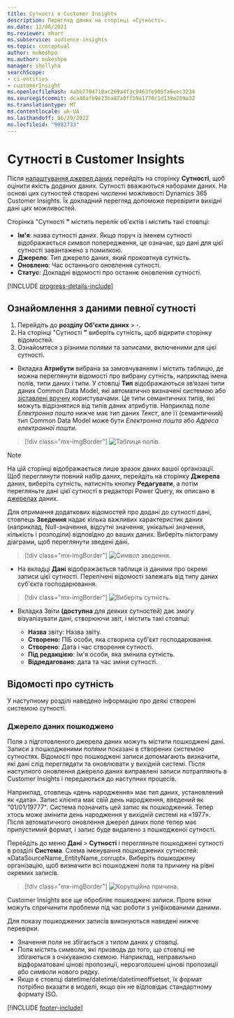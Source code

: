 ```yaml
---
title: Сутності в Customer Insights
description: Перегляд даних на сторінці «Сутності».
ms.date: 12/06/2021
ms.reviewer: mhart
ms.subservice: audience-insights
ms.topic: conceptual
author: mukeshpo
ms.author: mukeshpo
manager: shellyha
searchScope:
- ci-entities
- customerInsight
ms.openlocfilehash: 4abb7704710ac269a4f3c9463fe905fa6eec3234
ms.sourcegitcommit: dca46afb9e23ba87a0ff59a1776c1d139e209a32
ms.translationtype: MT
ms.contentlocale: uk-UA
ms.lasthandoff: 06/29/2022
ms.locfileid: "9082733"
---
```

# <a name="entities-in-customer-insights"></a>Сутності в Customer Insights

Після [налаштування джерел даних](data-sources.md) перейдіть на сторінку **Сутності**, щоб оцінити якість доданих даних. Сутності вважаються наборами даних. На основі цих сутностей створені численні можливості Dynamics 365 Customer Insights. Їх докладний перегляд допоможе перевірити вихідні дані цих можливостей.

Сторінка "Сутності **"** містить перелік об'єктів і містить такі стовпці:

- **Ім'я**: назва сутності даних. Якщо поруч із іменем сутності відображається символ попередження, це означає, що дані для цієї сутності завантажено з помилкою.
- **Джерело**: Тип джерело даних, який проковтнув сутність.
- **Оновлено**: Час останнього оновлення сутності.
- **Статус**: Докладні відомості про останнє оновлення сутності.

[!INCLUDE [progress-details-include](includes/progress-details-pane.md)]

## <a name="explore-a-specific-entitys-data"></a>Ознайомлення з даними певної сутності

1. Перейдіть до **розділу Об'єкти даних** > **·**.
1. На сторінці "Сутності **"** виберіть сутність, щоб відкрити сторінку відомостей.  
1. Ознайомтеся з різними полями та записами, включеними для цієї сутності.

- Вкладка **Атрибути** вибрана за замовчуванням і містить таблицю, де можна переглянути відомості про вибрану сутність, наприклад імена полів, типи даних і типи. У стовпці **Тип** відображаються зв’язані типи даних Common Data Model, які автоматично визначені системою або [зіставлені вручну](map-entities.md) користувачами. Це типи семантичних типів, які можуть відрізнятися від типів даних атрибутів. Наприклад поле *Електронна пошта* нижче має тип даних *Текст*, але її (семантичний) тип Common Data Model може бути *Електронна пошта* або *Адреса електронної пошти*.

> [!div class="mx-imgBorder"]
> ![Таблиця полів.](media/data-manager-entities-fields.PNG "Таблиця полів")

> [!NOTE]
> На цій сторінці відображається лише зразок даних вашої організації. Щоб переглянути повний набір даних, перейдіть на сторінку **Джерела** даних, виберіть сутність, натисніть кнопку **Редагувати**, а потім перегляньте дані цієї сутності в редакторі Power Query, як описано в [джерелах](data-sources.md) даних.

Для отримання додаткових відомостей про додані до сутності дані, стовпець **Зведення** надає кілька важливих характеристик даних (наприклад, Null-значення, відсутні значення, унікальні значення, кількість і розподіли) відповідно до ваших даних. Виберіть піктограму діаграми, щоб переглянути зведені дані.

> [!div class="mx-imgBorder"]
> ![Символ зведення.](media/data-manager-entities-summary.png "Зведена таблиця даних")

- На вкладці **Дані** відображається таблиця із даними про окремі записи цієї сутності. Перелічені відомості залежать від типу даних суб'єкта господарювання.

> [!div class="mx-imgBorder"]
> ![Виберіть сутність.](media/data-manager-entities-data.png "Вибрати сутність")

- Вкладка Звіти **(доступна** для деяких сутностей) дає змогу візуалізувати дані, створюючи звіт, і містить такі стовпці:

  - **Назва** звіту: Назва звіту.
  - **Створено:** ПІБ особи, яка створила суб'єкт господарювання.
  - **Створено**: Дата і час створення сутності.
  - **Під редакцією**: Ім'я особи, яка змінила сутність.
  - **Відредаговано**: дата та час зміни сутності. 

## <a name="entity-specific-information"></a>Відомості про сутність

У наступному розділі наведено інформацію про деякі створені системою сутності.

### <a name="corrupted-data-sources"></a>Джерело даних пошкоджено

Поля з підготовленого джерела даних можуть містити пошкоджені дані. Записи з пошкодженими полями показані в створених системою сутностях. Відомості про пошкоджені записи допомагають визначити, які дані слід переглядати та оновлювати у вихідній системі. Після наступного оновлення джерело даних виправлені записи потрапляють в Customer Insights і передаються до наступних процесів. 

Наприклад, стовпець «день народження» має тип даних, установлений як «дата». Запис клієнта має свій день народження, введений як "01/01/19777". Система позначить цей запис як пошкоджений. Тепер хтось може змінити день народження у вихідній системі на «1977». Після автоматичного оновлення джерел даних поле тепер має припустимий формат, і запис буде видалено з пошкодженої сутності. 

Перейдіть до меню **Дані** > **Сутності** і перегляньте пошкоджені сутності в розділі **Система**. Схема іменування пошкоджених сутностей: «DataSourceName_EntityName_corrupt». Виберіть пошкоджену організацію, щоб визначити всі пошкоджені поля та причину на рівні окремих записів.
> [!div class="mx-imgBorder"]
> ![Корупційна причина.](media/corruption-reason.png "Причина корупції")

Customer Insights все ще обробляє пошкоджені записи. Проте вони можуть спричинити проблеми під час роботи з уніфікованими даними.

Для показу пошкоджених записів виконуються наведені нижче перевірки. 

- Значення поля не збігається з типом даних у стовпці.
- Поля містять символи, які призводь до того, що стовпці не збігаються з очікуваною схемою. Наприклад, неправильно відформатовані цінові пропозиції, нерозголошені цінові пропозиції або символи нового рядку.
- Якщо є стовпці datetime/datetime/datetimeoffsetset, їх формат потрібно вказати в моделі, якщо він не відповідає стандартному формату ISO.


[!INCLUDE [footer-include](includes/footer-banner.md)]
